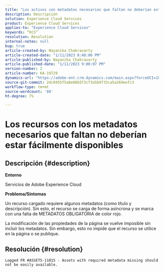 ```yaml
---
title: "Los activos con metadatos necesarios que faltan no deberían estar fácilmente disponibles"
description: Descripción
solution: Experience Cloud Services
product: Experience Cloud Services
applies-to: "Experience Cloud Services"
keywords: “KCS”
resolution: Resolution
internal-notes: null
bug: true
article-created-by: Nayanika Chakravarty
article-created-date: "1/11/2023 8:48:06 PM"
article-published-by: Nayanika Chakravarty
article-published-date: "1/11/2023 9:00:07 PM"
version-number: 2
article-number: KA-19729
dynamics-url: "https://adobe-ent.crm.dynamics.com/main.aspx?forceUCI=1&pagetype=entityrecord&etn=knowledgearticle&id=d5fa8c3c-f191-ed11-aad1-6045bd0065b6"
source-git-commit: 2dc0455f5a8e68b5f3cf3a5b9f33ca5a269eefc3
workflow-type: tm+mt
source-wordcount: '88'
ht-degree: 7%

---
```


# Los recursos con los metadatos necesarios que faltan no deberían estar fácilmente disponibles

## Descripción {#description}


<b>Entorno</b>

Servicios de Adobe Experience Cloud

<b>Problema/Síntomas</b>

Un recurso cargado requiere algunos metadatos (como título y descripción). Sin esto, el recurso se carga de forma asíncrona y se marca con una falta de METADATOS OBLIGATORIA de color rojo.

La modificación de las propiedades de la página se vuelve imposible sin incluir los metadatos. Sin embargo, esto no impide que el recurso se utilice en la página o se publique.


## Resolución {#resolution}


`Logged FR #ASSETS-11015 - Assets with required metadata missing should not be easily available.`
